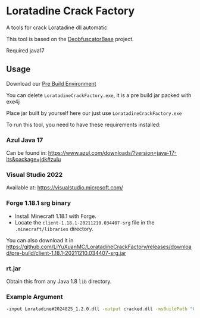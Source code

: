 # Loratadine Crack Factory

A tools for crack Loratadine dll automatic

This tool is based on the [DeobfuscatorBase](https://github.com/EscapistKid/DeobfuscatorBase) project.

Required java17

## Usage

Download our [Pre Build Environment](https://github.com/LiYuXuanMC/LoratadineCrackFactory/releases/download/pre-build/LoratadineCrackFactory.zip)

You can delete `LoratadineCrackFactory.exe`, it is a pre build jar packed with exe4j

Place jar built by yourself here our just use `LoratadineCrackFactory.exe`

To run this tool, you need to have these requirements installed:

### Azul Java 17

Can be found in: https://www.azul.com/downloads/?version=java-17-lts&package=jdk#zulu

### Visual Studio 2022

Available at: https://visualstudio.microsoft.com/

### Forge 1.18.1 srg binary

- Install Minecraft 1.18.1 with Forge.
- Locate the `client-1.18.1-20211210.034407-srg` file in the `.minecraft/libraries` directory.

You can also download it in https://github.com/LiYuXuanMC/LoratadineCrackFactory/releases/download/pre-build/client-1.18.1-20211210.034407-srg.jar

### rt.jar

Obtain this from any Java 1.8 `lib` directory.

### Example Argument

```bash
-input Loratadine#2024825_1.2.0.dll -output cracked.dll -msBuildPath "C:\Program Files\Microsoft Visual Studio\2022\Community\MSBuild\Current\Bin\MSBuild.exe" -rtPath rt.jar -binPath client-1.18.1-20211210.034407-srg.jar
```